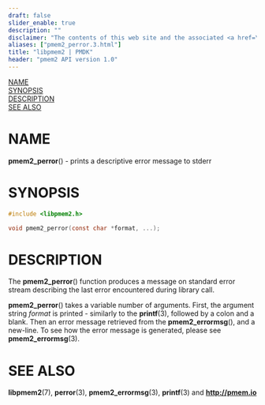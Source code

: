 ```yaml
---
draft: false
slider_enable: true
description: ""
disclaimer: "The contents of this web site and the associated <a href=\"https://github.com/pmem\">GitHub repositories</a> are BSD-licensed open source."
aliases: ["pmem2_perror.3.html"]
title: "libpmem2 | PMDK"
header: "pmem2 API version 1.0"
---
```


[comment]: <> (SPDX-License-Identifier: BSD-3-Clause)
[comment]: <> (Copyright 2020, Intel Corporation)

[comment]: <> (pmem2_perror.3 -- man page for the error printing in libpmem2)

[NAME](#name)<br />
[SYNOPSIS](#synopsis)<br />
[DESCRIPTION](#description)<br />
[SEE ALSO](#see-also)<br />

# NAME #

**pmem2_perror**() - prints a descriptive error message to stderr

# SYNOPSIS #

```c
#include <libpmem2.h>

void pmem2_perror(const char *format, ...);
```



# DESCRIPTION #

The **pmem2_perror**() function produces a message on standard error stream describing
the last error encountered during library call.

**pmem2_perror**() takes a variable number of arguments. First, the argument string
*format* is printed - similarly to the **printf**(3), followed by a colon and a blank.
Then an error message retrieved from the **pmem2_errormsg**(), and a new-line. To see
how the error message is generated, please see **pmem2_errormsg**(3).

# SEE ALSO #

**libpmem2**(7), **perror**(3), **pmem2_errormsg**(3), **printf**(3) and **<http://pmem.io>**
